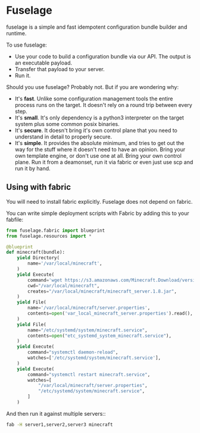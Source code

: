 # Fuselage

fuselage is a simple and fast idempotent configuration bundle builder and runtime.

To use fuselage:

* Use your code to build a configuration bundle via our API. The output is an executable payload. 
* Transfer that payload to your server.
* Run it.

Should you use fuselage? Probably not. But if you are wondering why:

* It's **fast**. Unlike some configuration management tools the entire process runs on the target. It doesn't rely on a round trip between every step.
* It's **small**. It's only dependency is a python3 interpreter on the target system plus some common posix binaries.
* It's **secure**. It doesn't bring it's own control plane that you need to understand in detail to properly secure.
* It's **simple**. It provides the absolute minimum, and tries to get out the way for the stuff where it doesn't need to have an opinion. Bring your own template engine, or don't use one at all.  Bring your own control plane. Run it from a deamonset, run it via fabric or even just use scp and run it by hand.


## Using with fabric

You will need to install fabric explicitly. Fuselage does not depend on fabric.

You can write simple deployment scripts with Fabric by adding this to your fabfile:

```python
from fuselage.fabric import blueprint
from fuselage.resources import *

@blueprint
def minecraft(bundle):
    yield Directory(
        name='/var/local/minecraft',
    )
    yield Execute(
        command='wget https://s3.amazonaws.com/Minecraft.Download/versions/1.8/minecraft_server.1.8.jar',
        cwd="/var/local/minecraft",
        creates="/var/local/minecraft/minecraft_server.1.8.jar",
    )
    yield File(
        name='/var/local/minecraft/server.properties',
        contents=open('var_local_minecraft_server.properties').read(),
    )
    yield File(
        name="/etc/systemd/system/minecraft.service",
        contents=open("etc_systemd_system_minecraft.service"),
    )
    yield Execute(
        command="systemctl daemon-reload",
        watches=['/etc/systemd/system/minecraft.service'],
    )
    yield Execute(
        command="systemctl restart minecraft.service",
        watches=[
            "/var/local/minecraft/server.properties",
            "/etc/systemd/system/minecraft.service",
        ]
    )
```

And then run it against multiple servers::

```bash
fab -H server1,server2,server3 minecraft
```
